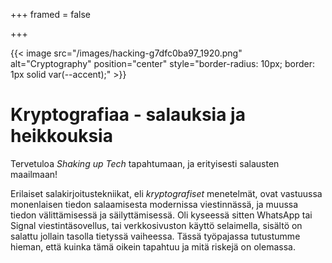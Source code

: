 +++
framed = false

+++

{{< image src="/images/hacking-g7dfc0ba97_1920.png" alt="Cryptography" position="center" style="border-radius: 10px; border: 1px solid var(--accent);" >}}

<!-- {{< image src="/images/dark-web-gee7132602_1920.jpg" alt="Cryptography" position="center" style="border-radius: 10px; border: 1px solid var(--accent);" >}} -->

# Kryptografiaa - salauksia ja heikkouksia

Tervetuloa *Shaking up Tech* tapahtumaan, ja erityisesti salausten maailmaan!


Erilaiset salakirjoitustekniikat, eli *kryptografiset* menetelmät, ovat vastuussa monenlaisen tiedon salaamisesta modernissa viestinnässä, ja muussa tiedon välittämisessä ja säilyttämisessä.
Oli kyseessä sitten WhatsApp tai Signal viestintäsovellus, tai verkkosivuston käyttö selaimella, sisältö on salattu jollain tasolla tietyssä vaiheessa.
Tässä työpajassa tutustumme hieman, että kuinka tämä oikein tapahtuu ja mitä riskejä on olemassa.



